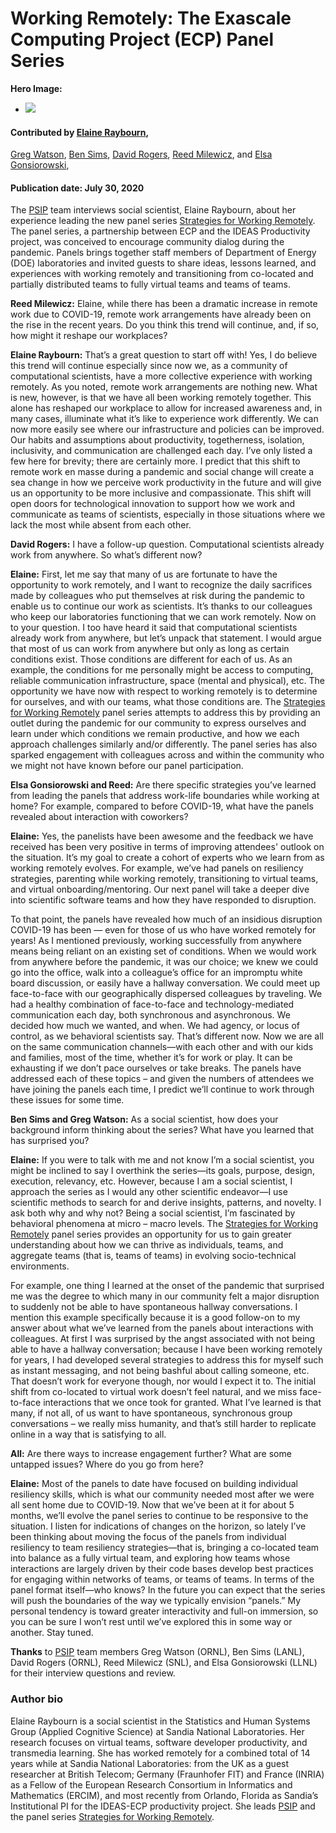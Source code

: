 # Working Remotely: The Exascale Computing Project (ECP) Panel Series

**Hero Image:**
 
- <img src='https://github.com/betterscientificsoftware/images/raw/master/Blog_0720_RemoteWorkingPanel.png' />

#### Contributed by [Elaine Raybourn](https://github.com/elaineraybourn "Elaine Raybourn GitHub Profile"), 
[Greg Watson](https://github.com/jarrah42 "Greg Watson GitHub Profile"),
[Ben Sims](https://github.com/bhsims "Ben Sims GitHub Profile"),
[David Rogers](https://github.com/frobnitzem "David Rogers GitHub Profile"),
[Reed Milewicz](https://github.com/rmmilewi "Reed Milewicz GitHub Profile"),
and [Elsa Gonsiorowski](https://github.com/gonsie "Elsa Gonsiorowski GitHub Profile"),

#### Publication date: July 30, 2020

The [PSIP](https://bssw.io/psip/) team interviews social scientist, Elaine Raybourn, about her experience leading the new panel series [Strategies for Working Remotely](https://www.exascaleproject.org/strategies-for-working-remotely/). The panel series, a partnership between ECP and the IDEAS Productivity project, was conceived to encourage community dialog during the pandemic. Panels brings together staff members of Department of Energy (DOE) laboratories and invited guests to share ideas, lessons learned, and experiences with working remotely and transitioning from co-located and partially distributed teams to fully virtual teams and teams of teams.

**Reed Milewicz:** Elaine, while there has been a dramatic increase in remote work due to COVID-19, remote work arrangements have already been on the rise in the recent years. Do you think this trend will continue, and, if so, how might it reshape our workplaces? 

**Elaine Raybourn:** That’s a great question to start off with! Yes, I do believe this trend will continue especially since now we, as a community of computational scientists, have a more collective experience with working remotely. As you noted, remote work arrangements are nothing new. What is new, however, is that we have all been working remotely together. This alone has reshaped our workplace to allow for increased awareness and, in many cases, illuminate what it’s like to experience work differently. We can now more easily see where our infrastructure and policies can be improved. Our habits and assumptions about productivity, togetherness, isolation, inclusivity, and communication are challenged each day. I’ve only listed a few here for brevity; there are certainly more. I predict that this shift to remote work en masse during a pandemic and social change will create a sea change in how we perceive work productivity in the future and will give us an opportunity to be more inclusive and compassionate. This shift will open doors for technological innovation to support how we work and communicate as teams of scientists, especially in those situations where we lack the most while absent from each other.

**David Rogers:** I have a follow-up question. Computational scientists already work from anywhere. So what’s different now?

**Elaine:** First, let me say that many of us are fortunate to have the opportunity to work remotely, and I want to recognize the daily sacrifices made by colleagues who put themselves at risk during the pandemic to enable us to continue our work as scientists. It’s thanks to our colleagues who keep our laboratories functioning that we can work remotely. Now on to your question. I too have heard it said that computational scientists already work from anywhere, but let’s unpack that statement. I would argue that most of us can work from anywhere but only as long as certain conditions exist. Those conditions are different for each of us. As an example, the conditions for me personally might be access to computing, reliable communication infrastructure, space (mental and physical), etc. The opportunity we have now with respect to working remotely is to determine for ourselves, and with our teams, what those conditions are. The [Strategies for Working Remotely](https://www.exascaleproject.org/strategies-for-working-remotely/) panel series attempts to address this by providing an outlet during the pandemic for our community to express ourselves and learn under which conditions we remain productive, and how we each approach challenges similarly and/or differently. The panel series has also sparked engagement with colleagues across and within the community who we might not have known before our panel participation.

**Elsa Gonsiorowski and Reed:** Are there specific strategies you’ve learned from leading the panels that address work-life boundaries while working at home? For example, compared to before COVID-19, what have the panels revealed about interaction with coworkers?

**Elaine:** Yes, the panelists have been awesome and the feedback we have received has been very positive in terms of improving attendees' outlook on the situation. It’s my goal to create a cohort of experts who we learn from as working remotely evolves. For example, we’ve had panels on resiliency strategies, parenting while working remotely, transitioning to virtual teams, and virtual onboarding/mentoring. Our next panel will take a deeper dive into scientific software teams and how they have responded to disruption.
 
To that point, the panels have revealed how much of an insidious disruption COVID-19 has been — even for those of us who have worked remotely for years! As I mentioned previously, working successfully from anywhere means being reliant on an existing set of conditions. When we would work from anywhere before the pandemic, it was our choice; we knew we could go into the office, walk into a colleague’s office for an impromptu white board discussion, or easily have a hallway conversation. We could meet up face-to-face with our geographically dispersed colleagues by traveling. We had a healthy combination of face-to-face and technology-mediated communication each day, both synchronous and asynchronous. We decided how much we wanted, and when. We had agency, or locus of control, as we behavioral scientists say. That’s different now. Now we are all on the same communication channels—with each other and with our kids and families, most of the time, whether it’s for work or play. It can be exhausting if we don’t pace ourselves or take breaks. The panels have addressed each of these topics – and given the numbers of attendees we have joining the panels each time, I predict we’ll continue to work through these issues for some time.

**Ben Sims and Greg Watson:** As a social scientist, how does your background inform thinking about the series? What have you learned that has surprised you?
 
**Elaine:** If you were to talk with me and not know I’m a social scientist, you might be inclined to say I overthink the series—its goals, purpose, design, execution, relevancy, etc. However, because I am a social scientist, I approach the series as I would any other scientific endeavor—I use scientific methods to search for and derive insights, patterns, and novelty. I ask both why and why not? Being a social scientist, I’m fascinated by behavioral phenomena at micro – macro levels. The [Strategies for Working Remotely](https://www.exascaleproject.org/strategies-for-working-remotely/) panel series provides an opportunity for us to gain greater understanding about how we can thrive as individuals, teams, and aggregate teams (that is, teams of teams) in evolving socio-technical environments.

For example, one thing I learned at the onset of the pandemic that surprised me was the degree to which many in our community felt a major disruption to suddenly not be able to have spontaneous hallway conversations. I mention this example specifically because it is a good follow-on to my answer about what we’ve learned from the panels about interactions with colleagues. At first I was surprised by the angst associated with not being able to have a hallway conversation; because I have been working remotely for years, I had developed several strategies to address this for myself such as instant messaging, and not being bashful about calling someone, etc. That doesn’t work for everyone though, nor would I expect it to. The initial shift from co-located to virtual work doesn’t feel natural, and we miss face-to-face interactions that we once took for granted. What I’ve learned is that many, if not all, of us want to have spontaneous, synchronous group conversations – we really miss humanity, and that’s still harder to replicate online in a way that is satisfying to all.

**All:** Are there ways to increase engagement further? What are some untapped issues? Where do you go from here?
 
**Elaine:** Most of the panels to date have focused on building individual resiliency skills, which is what our community needed most after we were all sent home due to COVID-19. Now that we’ve been at it for about 5 months, we’ll evolve the panel series to continue to be responsive to the situation. I listen for indications of changes on the horizon, so lately I’ve been thinking about moving the focus of the panels from individual resiliency to team resiliency strategies—that is, bringing a co-located team into balance as a fully virtual team, and exploring how teams whose interactions are largely driven by their code bases develop best practices for engaging within networks of teams, or teams of teams. In terms of the panel format itself—who knows? In the future you can expect that the series will push the boundaries of the way we typically envision “panels.” My personal tendency is toward greater interactivity and full-on immersion, so you can be sure I won’t rest until we’ve explored this in some way or another. Stay tuned.

**Thanks** to [PSIP](https://bssw.io/psip/) team members Greg Watson (ORNL), Ben Sims (LANL), David Rogers (ORNL), Reed Milewicz (SNL), and Elsa Gonsiorowski (LLNL) for their interview questions and review.

### Author bio

Elaine Raybourn is a social scientist in the Statistics and Human Systems Group (Applied Cognitive Science) at Sandia National Laboratories. Her research focuses on virtual teams, software developer productivity, and transmedia learning. She has worked remotely for a combined total of 14 years while at Sandia National Laboratories: from the UK as a guest researcher at British Telecom; Germany (Fraunhofer FIT) and France (INRIA) as a Fellow of the European Research Consortium in Informatics and Mathematics (ERCIM), and most recently from Orlando, Florida as Sandia’s Institutional PI for the IDEAS-ECP productivity project. She leads [PSIP](https://bssw.io/psip/) and the panel series [Strategies for Working Remotely](https://www.exascaleproject.org/strategies-for-working-remotely/).

<!---
Publish: preview
RSS update: 2020-07-30
Categories: Collaboration
Topics: Strategies for More Effective Teams
Tags: bssw-blog-article
Level: 2
Prerequisites: default
Aggregate: none
SAND #: SAND2020-7868 O
--->

